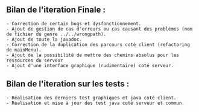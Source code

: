 ## Bilan de l'iteration Finale : 

	- Correction de certain bugs et dysfonctionnement.
	- Ajout de gestion de cas d'erreurs ou cas causant des problèmes (nom de fichier du genre ../../wrongpath).
	- Ajout de toute la javadoc.
	- Correction de la duplication des parcours coté client (refactoring de mainMenu).
	- Ajout de la possibilité de mettre des chemins absolus pour les ressources du serveur
	- Ajout d'une interface graphique (rudimentaire) coté serveur.
		
## Bilan de l'iteration sur les tests :

	- Réalisation des derniers test graphiques et java coté client.
	- Réalisation et mise à jour des test java coté serveur et commun.

